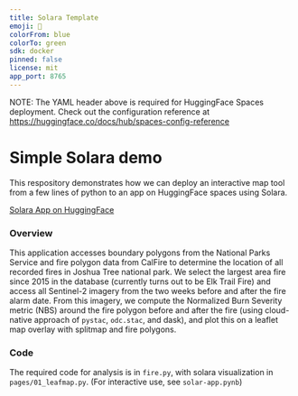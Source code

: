 ```yaml
---
title: Solara Template
emoji: 🏃
colorFrom: blue
colorTo: green
sdk: docker
pinned: false
license: mit
app_port: 8765
---
```


NOTE: The YAML header above is required for HuggingFace Spaces deployment.  Check out the configuration reference at https://huggingface.co/docs/hub/spaces-config-reference

# Simple Solara demo

This respository demonstrates how we can deploy an interactive map tool from a few lines of python to an app on HuggingFace spaces using Solara. 

[Solara App on HuggingFace](https://huggingface.co/spaces/cboettig/solara-test)

### Overview

This application accesses boundary polygons from the National Parks Service and fire polygon data from CalFire to determine the location of all recorded fires in Joshua Tree national park.  We select the largest area fire since 2015 in the database (currently turns out to be Elk Trail Fire) and access all Sentinel-2 imagery from the two weeks before and after the fire alarm date. From this imagery, we compute the Normalized Burn Severity metric (NBS) around the fire polygon before and after the fire (using cloud-native approach of `pystac`, `odc.stac`, and dask), and plot this on a leaflet map overlay with splitmap and fire polygons. 


### Code

The required code for analysis is in `fire.py`, with solara visualization in `pages/01_leafmap.py`.  (For interactive use, see `solar-app.pynb`)
